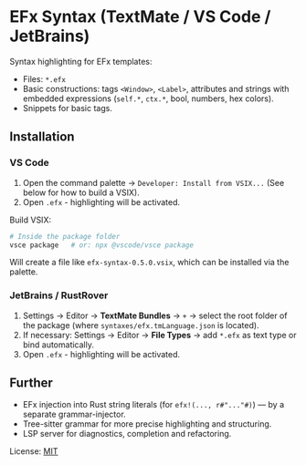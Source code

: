 
# EFx Syntax (TextMate / VS Code / JetBrains)

Syntax highlighting for EFx templates:

- Files: `*.efx`
- Basic constructions: tags `<Window>`, `<Label>`, attributes and strings with embedded expressions (`self.*`, `ctx.*`, bool, numbers, hex colors).
- Snippets for basic tags.

## Installation

### VS Code
1. Open the command palette → `Developer: Install from VSIX...` (See below for how to build a VSIX).
2. Open `.efx` - highlighting will be activated.

Build VSIX:
```bash
# Inside the package folder
vsce package   # or: npx @vscode/vsce package
```
Will create a file like `efx-syntax-0.5.0.vsix`, which can be installed via the palette.

### JetBrains / RustRover
1. Settings → Editor → **TextMate Bundles** → `+` → select the root folder of the package (where `syntaxes/efx.tmLanguage.json` is located).
2. If necessary: Settings → Editor → **File Types** → add `*.efx` as text type or bind automatically.
3. Open `.efx` - highlighting will be activated.

## Further

- EFx injection into Rust string literals (for `efx!(..., r#"..."#)`) — by a separate grammar-injector.
- Tree-sitter grammar for more precise highlighting and structuring.
- LSP server for diagnostics, completion and refactoring.

License: [MIT](LICENSE)